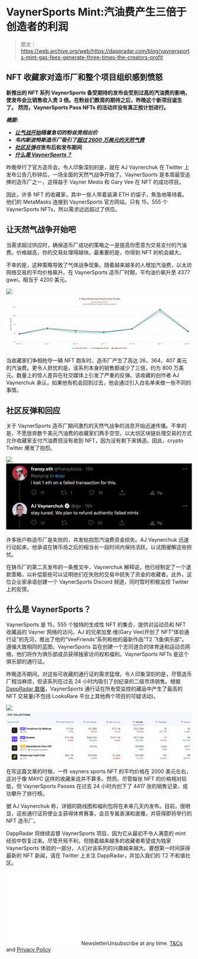 # VaynerSports Mint:汽油费产生三倍于创造者的利润

> 原文：<https://web.archive.org/web/https://dappradar.com/blog/vaynersports-mint-gas-fees-generate-three-times-the-creators-profit>

## NFT 收藏家对造币厂和整个项目组织感到愤怒

**新推出的 NFT 系列 VaynerSports 备受期待的发布会受到过高的汽油费的影响，使发布会比销售收入贵 3 倍。在粉丝们数周的期待之后，昨晚这个新项目诞生了。** **然而，VaynerSports Pass NFTs 的活动并没有真正按计划进行。**

***概要:***

*   ***[让气战开始](https://web.archive.org/web/20221004125918/https://dappradar.com/blog/vaynersports-mint-gas-fees-generate-three-times-the-creators-profit/#begin)随着急切的粉丝竞相出价***
*   ***韦内斯波特斯造币厂吸引了[超过 2600 万美元的天然气费](https://web.archive.org/web/20221004125918/https://dappradar.com/blog/vaynersports-mint-gas-fees-generate-three-times-the-creators-profit/#mint-generated)***
*   ***[社区反弹](https://web.archive.org/web/20221004125918/https://dappradar.com/blog/vaynersports-mint-gas-fees-generate-three-times-the-creators-profit/#Community-backlash)在*发布后和发布期间**
*   ***[什么是 VaynerSports？](https://web.archive.org/web/20221004125918/https://dappradar.com/blog/vaynersports-mint-gas-fees-generate-three-times-the-creators-profit/#VaynerSports)***

昨晚举行了官方造币会。令人印象深刻的是，就在 AJ Vaynerchuk 在 Twitter 上发布公告几秒钟后，一场全面的天然气战争开始了。VaynerSports 是本周最受追捧的造币厂之一，这得益于 Vayner Media 和 Gary Vee 在 NFT 的成功项目。

因此，许多 NFT 的收藏家，其中一些人带着装满 ETH 的袋子，焦急地等待着。他们的 MetaMasks 连接到 VaynerSports 官方网站。只有 15，555 个 VaynerSports NFTs，所以需求远远超过了供应。

## 让天然气战争开始吧

当需求超过供应时，确保造币厂成功的策略之一是提高你愿意为交易支付的汽油费。价格越高，你的交易处理得越快。最重要的是，你得到 NFT 的机会越大。

不幸的是，这种策略导致了气体战争现象。随着越来越多的人增加汽油费，以太坊网络交易的平均价格飙升。在 VaynerSports 造币厂时期，平均油价飙升至 4377 gwei，相当于 4200 美元。

![](img/90604bc9adeec110e00dd25d0388e427.png)![](img/ada657d71de6f228509ed1c4146f8a18.png)

当收藏家们争相抢夺一辆 NFT 跑车时，造币厂产生了高达 26，364，407 美元的汽油费。更令人担忧的是，该系列本身的销售额减少了三倍，约为 800 万美元。数量上的惊人差异在社交媒体上引发了严重的反弹。该收藏的创作者 AJ Vaynerchuk 承认，如果他有机会回到过去，他会通过引入白名单来做一些不同的事情。

## 社区反弹和回应

关于 VaynerSports 造币厂期间激烈的天然气战争的消息开始迅速传播。不幸的是，不愿放弃数千美元汽油费的收藏家们两手空空。以太坊区块链处理交易的方式允许收藏家支付汽油费但没有收到 NFT，因为没有剩下来铸造。因此，crypto Twitter 爆发了抱怨。

![](img/0fd908ed42d5a6f20b5c87ba9b5ca33d.png)![](img/8a9f7bc42b975ed31c8ae8a2628fa860.png)

许多账户称造币厂是失败的，并发帖抱怨汽油费资金损失。AJ Vaynerchuk 迅速行动起来。他承诺在铸币局之后的相当长一段时间内保持活跃，以试图缓解这些担忧。

在铸币厂的第二天发布的一条推文中，Vaynerchuk 解释说，他已经制定了一个退款策略，以补偿那些可以证明他们在失败的交易中损失了资金的收藏者。此外，这位企业家承诺创建一个 VaynerSports Discord 频道，同时暂时积极监控 Twitter 上的反馈。

## 什么是 VaynerSports？

VaynerSports 是 15，555 个独特的生成性 NFT 的集合，提供对运动员和 NFT 收藏品的 Vayner 网络的访问。AJ 的兄弟加里·维(Gary Vee)开创了 NFT“体验通行证”的先河，推出了他的“VeeFriends”系列和他的最新作品“T2 飞鱼俱乐部”。遵循大致相同的蓝图，VaynerSports 旨在创建一个志同道合的体育迷和运动员网络，他们将作为俱乐部成员获得独家访问权和福利。VaynerSports NFTs 是这个俱乐部的通行证。

昨晚造币期间，对这些可收藏的通行证的需求猛增。令人印象深刻的是，尽管造币厂相当麻烦，但该系列在过去 24 小时内吸引了创纪录的二级市场销售。根据 [DappRadar 数据](https://web.archive.org/web/20221004125918/https://dappradar.com/nft/collections)，VaynerSports 通行证在所有受监控的藏品中产生了最高的 NFT 交易量(不包括 LooksRare 平台上其他两个项目的可疑活动)。

![](img/b321051c4c67c04c7cd70ee6c9e3fbb6.png)![](img/48e5791007ad3b4b6c24638bbef2113d.png)

在写这篇文章的时候，一件 vayners sports NFT 的平均价格在 2000 美元左右，这对于像 MAYC 这样的收藏来说并不算多。然而，尽管每张 NFT 的价格相对较低，但 VaynerSports Passes 在过去 24 小时内创下了 4417 张的销售记录，成功攀升了排行榜。

据 AJ Vaynerchuk 称，详细的路线图和福利包将在未来几天内发布。目前，很明显，这些通行证将使业主获得体育赛事，会员专属表演和直播，并获得即将举行的 NFT 造币厂。

DappRadar 将继续监督 VaynerSports 项目，因为它从最初不令人满意的 mint 经验中恢复过来。尽管开局不利，但随着越来越多的收藏者希望成为独家 VaynerSports 体验的一部分，人们对该系列的兴趣越来越大。要想第一时间获得最新的 NFT 新闻，请在 Twitter 上关注 DappRadar，并加入我们的 T2 不和谐社区。

![](img/6d5a4a2d609c56e1a5771717e54ba759.png) NewsletterUnsubscribe at any time. [T&Cs](https://web.archive.org/web/20221004125918/https://dappradar.com/terms) and [Privacy Policy](https://web.archive.org/web/20221004125918/https://dappradar.com/privacy-policy)